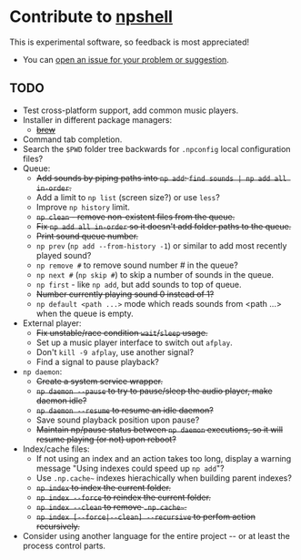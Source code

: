 # Contribute to [npshell](https://github.com/joelpurra/npshell)

This is experimental software, so feedback is most appreciated!

- You can [open an issue for your problem or suggestion](https://github.com/joelpurra/npshell/issues).



## TODO

- Test cross-platform support, add common music players.
- Installer in different package managers:
  - ~~[brew](http://brew.sh/)~~
- Command tab completion.
- Search the `$PWD` folder tree backwards for `.npconfig` local configuration files?
- Queue:
  - ~~Add sounds by piping paths into `np add`: `find sounds | np add all in-order`.~~
  - Add a limit to `np list` (screen size?) or use `less`?
  - Improve `np history` limit.
  - ~~`np clean` - remove non-existent files from the queue.~~
  - ~~Fix `np add all in-order` so it doesn't add folder paths to the queue.~~
  - ~~Print sound queue number.~~
  - `np prev` (`np add --from-history -1`) or similar to add most recently played sound?
  - `np remove #` to remove sound number # in the queue?
  - `np next #` (`np skip #`) to skip a number of sounds in the queue.
  - `np first` - like `np add`, but add sounds to top of queue.
  - ~~Number currently playing sound 0 instead of 1?~~
  - `np default <path ...>` mode which reads sounds from <path ...> when the queue is empty.
- External player:
  - ~~Fix unstable/race condition `wait`/`sleep` usage.~~
  - Set up a music player interface to switch out `afplay`.
  - Don't `kill -9 afplay`, use another signal?
  - Find a signal to pause playback?
- `np daemon`:
  - ~~Create a system service wrapper.~~
  - ~~`np daemon --pause` to try to pause/sleep the audio player, make daemon idle?~~
  - ~~`np daemon --resume` to resume an idle daemon?~~
  - Save sound playback position upon pause?
  - ~~Maintain np/pause status between `np daemon` executions, so it will resume playing (or not) upon reboot?~~
- Index/cache files:
  - If not using an index and an action takes too long, display a warning message "Using indexes could speed up `np add`"?
  - Use `.np.cache~` indexes hierachically when building parent indexes?
  - ~~`np index` to index the current folder.~~
  - ~~`np index --force` to reindex the current folder.~~
  - ~~`np index --clean` to remove `.np.cache~`.~~
  - ~~`np index [--force|--clean] --recursive` to perfom action recursively.~~
- Consider using another language for the entire project -- or at least the process control parts.
